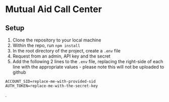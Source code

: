 # Mutual Aid Call Center

## Setup

1. Clone the repository to your local machine
2. Within the repo, run `npm install`
3. In the root directory of the project, create a `.env` file
4. Request from an admin, API key and the secret
5. Add the following 2 lines to the `.env` file, replacing the right-side of each line with the appropriate values - please note this will not be uploaded to github

```
ACCOUNT_SID=replace-me-with-provided-sid
AUTH_TOKEN=replace-me-with-the-secret-key
```

.
